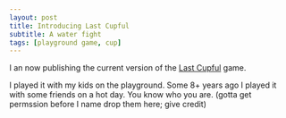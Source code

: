 ```yaml
---
layout: post
title: Introducing Last Cupful
subtitle: A water fight
tags: [playground game, cup]
---
```


I an now publishing the current version of the [Last Cupful](https://tripleli.com/cup) game.

I played it with my kids on the playground. Some 8+ years ago I played it with some friends on a hot day. You know who you are. (gotta get permssion before I name drop them here; give credit)
